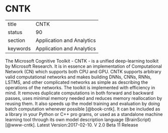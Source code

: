 # CNTK


|          |                           |
| -------- | ------------------------- |
| title    | CNTK                      | 
| status   | 90                        |
| section  | Application and Analytics |
| keywords | Application and Analytics |



The Microsoft Cognitive Toolkit - CNTK - is a unified deep-learning
toolkit by Microsoft Research. It is in essence an implementation of
Computational Network (CN) which supports both CPU and GPU. CNTK
supports arbitrary valid computational networks and makes building
DNNs, CNNs, RNNs, LSTMS, and other complicated networks as simple as
describing the operations of the networks.  The toolkit is implemented
with efficiency in mind. It removes duplicate computations in both
forward and backward passes, uses minimal memory needed and reduces
memory reallocation by reusing them. It also speeds up the model
training and evaluation by doing batch computation whenever
possible [@book-cntk]. It can be included as a library in your
Python or C++ pro grams, or used as a standalone machine learning tool
through its own model description language
(BrainScript) [@www-cntk]. Latest Version:2017-02-10. V 2.0 Beta
11 Release



